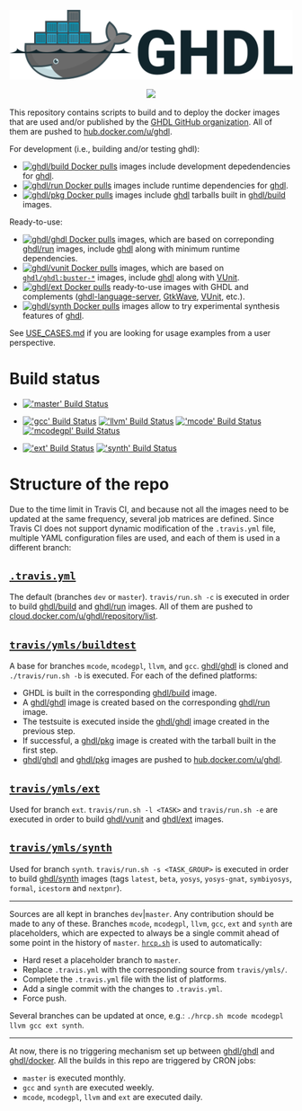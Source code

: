 <p align="center">
  <img src="./logo.png"/>
</p>

<p align="center">
<!--
  <a title="Read the Docs" href="http://ghdl.readthedocs.io"><img src="https://img.shields.io/readthedocs/ghdl.svg?longCache=true&style=flat-square&logo=read-the-docs&logoColor=e8ecef"></a><!--
  -->
  <a title="Join the chat at https://gitter.im/ghdl1/Lobby" href="https://gitter.im/ghdl1/Lobby?utm_source=badge&utm_medium=badge&utm_campaign=pr-badge&utm_content=badge"><img src="https://img.shields.io/badge/chat-on%20gitter-4db797.svg?longCache=true&style=flat-square&logo=gitter&logoColor=e8ecef"></a>
</p>

This repository contains scripts to build and to deploy the docker images that are used and/or published by the [GHDL GitHub organization](https://github.com/ghdl). All of them are pushed to [hub.docker.com/u/ghdl](https://hub.docker.com/u/ghdl).

For development (i.e., building and/or testing ghdl):

- [![ghdl/build Docker pulls](https://img.shields.io/docker/pulls/ghdl/build?label=ghdl%2Fbuild&style=flat-square)](https://hub.docker.com/r/ghdl/build) images include development depedendencies for [ghdl](https://github.com/ghdl/ghdl).
- [![ghdl/run Docker pulls](https://img.shields.io/docker/pulls/ghdl/run?label=ghdl%2Frun&style=flat-square)](https://hub.docker.com/r/ghdl/run) images include runtime dependencies for [ghdl](https://github.com/ghdl/ghdl).
- [![ghdl/pkg Docker pulls](https://img.shields.io/docker/pulls/ghdl/pkg?label=ghdl%2Fpkg&style=flat-square)](https://hub.docker.com/r/ghdl/pkg) images include [ghdl](https://github.com/ghdl/ghdl) tarballs built in [ghdl/build](https://hub.docker.com/r/ghdl/build/tags) images.

Ready-to-use:

- [![ghdl/ghdl Docker pulls](https://img.shields.io/docker/pulls/ghdl/ghdl?label=ghdl%2Fghdl&style=flat-square)](https://hub.docker.com/r/ghdl/ghdl) images, which are based on correponding [ghdl/run](https://hub.docker.com/r/ghdl/run/tags) images, include [ghdl](https://github.com/ghdl/ghdl) along with minimum runtime dependencies.
- [![ghdl/vunit Docker pulls](https://img.shields.io/docker/pulls/ghdl/vunit?label=ghdl%2Fvunit&style=flat-square)](https://hub.docker.com/r/ghdl/vunit) images, which are based on [`ghdl/ghdl:buster-*`](https://hub.docker.com/r/ghdl/ghdl/tags) images, include [ghdl](https://github.com/ghdl/ghdl) along with [VUnit](https://vunit.github.io/).
- [![ghdl/ext Docker pulls](https://img.shields.io/docker/pulls/ghdl/ext?label=ghdl%2Fext&style=flat-square)](https://hub.docker.com/r/ghdl/ext/tags) ready-to-use images with GHDL and complements ([ghdl-language-server](https://github.com/ghdl/ghdl-language-server), [GtkWave](http://gtkwave.sourceforge.net/), [VUnit](https://vunit.github.io/), etc.).
- [![ghdl/synth Docker pulls](https://img.shields.io/docker/pulls/ghdl/synth?label=ghdl%2Fsynth&style=flat-square)](https://hub.docker.com/r/ghdl/synth) images allow to try experimental synthesis features of [ghdl](https://github.com/ghdl/ghdl).

See [USE_CASES.md](./USE_CASES.md) if you are looking for usage examples from a user perspective.

# Build status

- [!['master' Build Status](https://img.shields.io/travis/com/ghdl/docker/master.svg?longCache=true&logo=travis&style=flat-square&label=master)](https://travis-ci.com/ghdl/docker/branches)

- [!['gcc' Build Status](https://img.shields.io/travis/com/ghdl/docker/gcc.svg?longCache=true&logo=travis&style=flat-square&label=gcc)](https://travis-ci.com/ghdl/docker/branches)
[!['llvm' Build Status](https://img.shields.io/travis/com/ghdl/docker/llvm.svg?longCache=true&logo=travis&style=flat-square&label=llvm)](https://travis-ci.com/ghdl/docker/branches)
[!['mcode' Build Status](https://img.shields.io/travis/com/ghdl/docker/mcode.svg?longCache=true&logo=travis&style=flat-square&label=mcode)](https://travis-ci.com/ghdl/docker/branches)
[!['mcodegpl' Build Status](https://img.shields.io/travis/com/ghdl/docker/mcodegpl.svg?longCache=true&logo=travis&style=flat-square&label=mcodegpl)](https://travis-ci.com/ghdl/docker/branches)
- [!['ext' Build Status](https://img.shields.io/travis/com/ghdl/docker/ext.svg?longCache=true&logo=travis&style=flat-square&label=ext)](https://travis-ci.com/ghdl/docker/branches)
[!['synth' Build Status](https://img.shields.io/travis/com/ghdl/docker/synth.svg?longCache=true&logo=travis&style=flat-square&label=synth)](https://travis-ci.com/ghdl/docker/branches)

# Structure of the repo

Due to the time limit in Travis CI, and because not all the images need to be updated at the same frequency, several job matrices are defined. Since Travis CI does not support dynamic modification of the `.travis.yml` file, multiple YAML configuration files are used, and each of them is used in a different branch:

## [`.travis.yml`](./.travis.yml)

The default (branches `dev` or `master`). `travis/run.sh -c` is executed in order to build [ghdl/build](https://hub.docker.com/r/ghdl/build/tags) and [ghdl/run](https://hub.docker.com/r/ghdl/run/tags) images. All of them are pushed to [cloud.docker.com/u/ghdl/repository/list](https://cloud.docker.com/u/ghdl/repository/list).

## [`travis/ymls/buildtest`](./travis/ymls/buildtest)

A base for branches `mcode`, `mcodegpl`, `llvm`, and `gcc`. [ghdl/ghdl](https://github.com/ghdl/ghdl) is cloned and `./travis/run.sh -b` is executed. For each of the defined platforms:

- GHDL is built in the corresponding [ghdl/build](https://hub.docker.com/r/ghdl/build/tags) image.
- A [ghdl/ghdl](https://hub.docker.com/r/ghdl/ghdl/tags) image is created based on the corresponding [ghdl/run](https://hub.docker.com/r/ghdl/run/tags) image.
- The testsuite is executed inside the [ghdl/ghdl](https://hub.docker.com/r/ghdl/ghdl/tags) image created in the previous step.
- If successful, a [ghdl/pkg](https://hub.docker.com/r/ghdl/pkg/tags) image is created with the tarball built in the first step.
- [ghdl/ghdl](https://hub.docker.com/r/ghdl/ghdl/tags) and [ghdl/pkg](https://hub.docker.com/r/ghdl/pkg/tags) images are pushed to [hub.docker.com/u/ghdl](https://hub.docker.com/u/ghdl).

## [`travis/ymls/ext`](./travis/ymls/ext)

Used for branch `ext`. `travis/run.sh -l <TASK>` and `travis/run.sh -e` are executed in order to build [ghdl/vunit](https://hub.docker.com/r/ghdl/vunit) and [ghdl/ext](https://hub.docker.com/r/ghdl/ext) images.

## [`travis/ymls/synth`](./travis/ymls/synth)

Used for branch `synth`. `travis/run.sh -s <TASK_GROUP>` is executed in order to build [ghdl/synth](https://hub.docker.com/r/ghdl/synth) images (tags `latest`, `beta`, `yosys`, `yosys-gnat`, `symbiyosys`, `formal`, `icestorm` and `nextpnr`).

---

Sources are all kept in branches `dev`|`master`. Any contribution should be made to any of these. Branches `mcode`, `mcodegpl`, `llvm`, `gcc`, `ext` and `synth` are placeholders, which are expected to always be a single commit ahead of some point in the history of `master`. [`hrcp.sh`](./hrcp.sh) is used to automatically:

- Hard reset a placeholder branch to `master`.
- Replace `.travis.yml` with the corresponding source from `travis/ymls/`.
- Complete the `.travis.yml` file with the list of platforms.
- Add a single commit with the changes to `.travis.yml`.
- Force push.

Several branches can be updated at once, e.g.: `./hrcp.sh mcode mcodegpl llvm gcc ext synth`.

---

At now, there is no triggering mechanism set up between [ghdl/ghdl](https://github.com/ghdl/ghdl) and [ghdl/docker](https://github.com/ghdl/docker). All the builds in this repo are triggered by CRON jobs:

- `master` is executed monthly.
- `gcc` and `synth` are executed weekly.
- `mcode`, `mcodegpl`, `llvm` and `ext` are executed daily.
